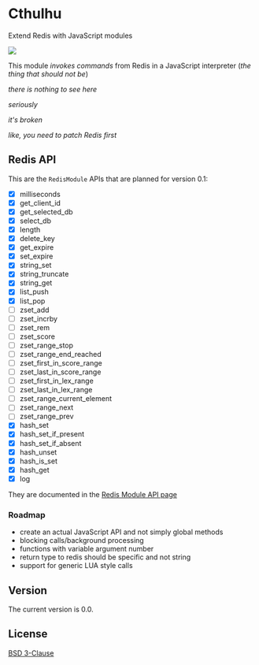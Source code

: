 # Cthulhu
Extend Redis with JavaScript modules

![](https://c1.staticflickr.com/9/8758/18161295638_6fc93ec641_b.jpg)

This module *invokes commands* from Redis in a JavaScript interpreter (*the thing that should not be*)

*there is nothing to see here*

*seriously*

*it's broken*



*like, you need to patch Redis first*

## Redis API

This are the `RedisModule` APIs that are planned for version 0.1:

 * [x] milliseconds
 * [x] get_client_id
 * [x] get_selected_db
 * [x] select_db
 * [x] length
 * [x] delete_key
 * [x] get_expire
 * [x] set_expire
 * [x] string_set
 * [x] string_truncate
 * [x] string_get
 * [x] list_push
 * [x] list_pop
 * [ ] zset_add
 * [ ] zset_incrby
 * [ ] zset_rem
 * [ ] zset_score
 * [ ] zset_range_stop
 * [ ] zset_range_end_reached
 * [ ] zset_first_in_score_range
 * [ ] zset_last_in_score_range
 * [ ] zset_first_in_lex_range
 * [ ] zset_last_in_lex_range
 * [ ] zset_range_current_element
 * [ ] zset_range_next
 * [ ] zset_range_prev
 * [x] hash_set
 * [x] hash_set_if_present
 * [x] hash_set_if_absent
 * [x] hash_unset
 * [x] hash_is_set
 * [x] hash_get
 * [x] log

 They are documented in the [Redis Module API page](https://github.com/antirez/redis/blob/unstable/src/modules/API.md)

### Roadmap

* create an actual JavaScript API and not simply global methods
* blocking calls/background processing
* functions with variable argument number
* return type to redis should be specific and not string
* support for generic LUA style calls

 ## Version

 The current version is 0.0.

 ## License

 [BSD 3-Clause](https://github.com/sklivvz/cthulhu/blob/master/LICENSE)